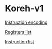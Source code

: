 # Koreh-v1

[Instruction encoding](docs/arch/instruction-encoding.md)

[Registers list](docs/arch/registers.md)

[Instruction list](docs/arch/instructions.md)
